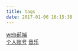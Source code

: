 ```yaml
---
title: tags
date: 2017-01-06 16:15:38
---
```

[web前端](http://ityyf.me/tags/web/)  
[个人账号](http://ityyf.me/tags/me/)
[音乐](http://www.ityyf.me/tags/音乐/)